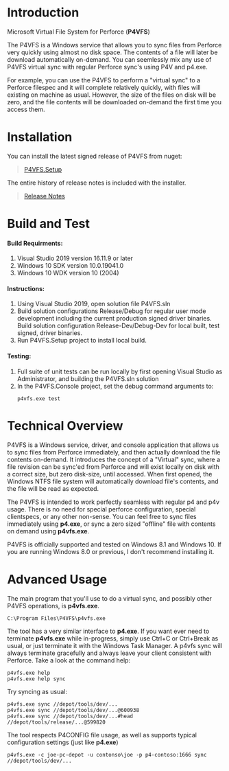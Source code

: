 # Introduction 
Microsoft Virtual File System for Perforce (**P4VFS**)

The P4VFS is a Windows service that allows you to sync files from Perforce very quickly using almost no disk space. The contents of a file will later be download automatically on-demand. You can seemlessly mix any use of P4VFS virtual sync with regular Perforce sync's using P4V and p4.exe.

For example, you can use the P4VFS to perform a "virtual sync" to a Perforce filespec and it will complete relatively quickly, with files will existing on machine as usual. However, the size of the files on disk will be zero, and the file contents will be downloaded on-demand the first time you access them.

# Installation
You can install the latest signed release of P4VFS from nuget:
> [P4VFS.Setup](https://xboxstudios.visualstudio.com/The%20Coalition/_artifacts/feed/Packages)

The entire history of release notes is included with the installer.
> [Release Notes](https://xboxstudios.visualstudio.com/The%20Coalition/_git/P4VFS?path=%2Fsource%2FP4VFS.Console%2FP4VFS.Notes.txt)

# Build and Test
#### Build Requirments:
1. Visual Studio 2019 version 16.11.9 or later
1. Windows 10 SDK version 10.0.19041.0
1. Windows 10 WDK version 10 (2004)

#### Instructions:
1. Using Visual Studio 2019, open solution file P4VFS.sln
1. Build solution configurations Release/Debug for regular user mode development including the current production signed driver binaries. Build solution configuration Release-Dev/Debug-Dev for local built, test signed, driver binaries.
1. Run P4VFS.Setup project to install local build.

#### Testing:
1. Full suite of unit tests can be run locally by first opening Visual Studio as Administrator, and building the P4VFS.sln solution
1. In the P4VFS.Console project, set the debug command arguments to:
    ```
    p4vfs.exe test
    ```

# Technical Overview
P4VFS is a Windows service, driver, and console application that allows us to sync files from Perforce immediately, and then actually download the file contents on-demand. It introduces the concept of a "Virtual" sync, where a file revision can be sync'ed from Perforce and will exist locally on disk with a correct size, but zero disk-size, until accessed. When first opened, the Windows NTFS file system will automatically download file's contents, and the file will be read as expected.

The P4VFS is intended to work perfectly seamless with regular p4 and p4v usage. There is no need for special perforce configuration, special clientspecs, or any other non-sense. You can feel free to sync files immediately using **p4.exe**, or sync a zero sized "offline" file with contents on demand using **p4vfs.exe**.

P4VFS is officially supported and tested on Windows 8.1 and Windows 10. If you are running Windows 8.0 or previous, I don't recommend installing it.

# Advanced Usage
The main program that you'll use to do a virtual sync, and possibly other P4VFS operations, is **p4vfs.exe**. 

    C:\Program Files\P4VFS\p4vfs.exe

 The tool has a very similar interface to **p4.exe**. If you want ever need to terminate **p4vfs.exe** while in-progress, simply use Ctrl+C or Ctrl+Break as usual, or just terminate it with the Windows Task Manager. A p4vfs sync will always terminate gracefully and always leave your client consistent with Perforce. Take a look at the command help:

    p4vfs.exe help
    p4vfs.exe help sync
 
Try syncing as usual: 

    p4vfs.exe sync //depot/tools/dev/...
    p4vfs.exe sync //depot/tools/dev/...@600938
    p4vfs.exe sync //depot/tools/dev/...#head  //depot/tools/release/...@599820

The tool respects P4CONFIG file usage, as well as supports typical configuration settings (just like **p4.exe**)
 
    p4vfs.exe -c joe-pc-depot -u contonso\joe -p p4-contoso:1666 sync //depot/tools/dev/...

